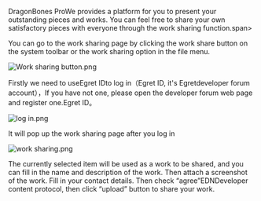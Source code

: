 <p>DragonBones Pro<span style="-font-family:song font">We provides a platform for you to present your outstanding pieces and works. You can feel free to share your own satisfactory pieces with everyone through the work sharing function.span></p><p><span style="-font-family:song font">You can go to the work sharing page by clicking the work share button on the system toolbar or the work sharing option in the file menu.</span></p><p><img alt="Work sharing button.png" src="http://sedn.egret.com/ueditor/20150615/557e40db34cf0.png" title="Work sharing button.png"/></p><p><span style="-font-family:song font">Firstly we need to use</span>Egret ID<span style="-font-family: song font">to log in（</span>Egret ID,<span style="-font-family:song font"> it's </span>Egret<span style="-font-family:song font">developer forum account），If you have not one, please open the developer forum web page and register one.</span>Egret ID<span style="-font-family:song font">。</span></p><p><img alt="log in.png" src="http://sedn.egret.com/ueditor/20150615/557e40ef4aacb.png" title="log in.png"/></p><p><span style="-font-family:song font">It will pop up the work sharing page after you log in</span></p><p><img alt="work sharing.png" src="http://sedn.egret.com/ueditor/20150615/557e40f786d86.png" title="作work sharing.png"/></p><p><span style="-font-family:song font">The currently selected item will be used as a work to be shared, and you can fill in the name and description of the work. Then attach a screenshot of the work. Fill in your contact details. Then check “agree”</span>EDN<span style="-font-family:song font">Developer content protocol, then click “upload” button to share your work.</span></p>
